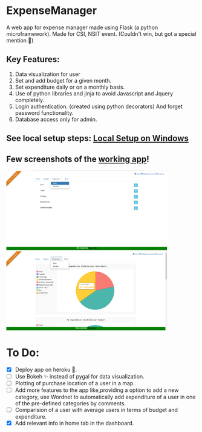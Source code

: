 # ExpenseManager
A web app for expense manager made using Flask (a python microframework).
Made for CSI, NSIT event. (Couldn't win, but got a special mention 🎉)

## Key Features:
1. Data visualization for user
2. Set and add budget for a given month.
3. Set expenditure daily or on a monthly basis.
4. Use of python libraries and jinja to avoid Javascript and Jquery completely.
5. Login authentication. (created using python decorators) And forget password functionality.
6. Database access only for admin.

## See local setup steps: [Local Setup on Windows](https://github.com/rupav/ExpenseManager/blob/master/docs/LocalSetup.md)

## Few screenshots of the [working app](http://rupav-expense-manager.herokuapp.com/)!
<img src="/imgs/Expenses.png" width="425"/> <img src="/imgs/Stats.png" width="425"/>


# To Do:

- [x] Deploy app on heroku 🚀.
- [ ] Use Bokeh ✨ instead of pygal for data visualization.
- [ ] Plotting of purchase location of a user in a map.
- [ ] Add more features to the app like,providing a option to add a new category, use Wordnet to automatically add expenditure of a user in one of the pre-defined categories by comments.
- [ ] Comparision of a user with average users in terms of budget and expenditure.
- [x] Add relevant info in home tab in the dashboard.
